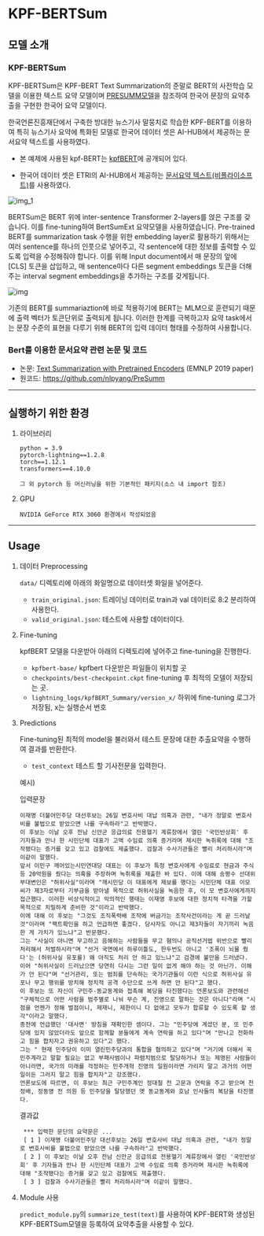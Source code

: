# KPF-BERTSum

## 모델 소개

### KPF-BERTSum

KPF-BERTSum은 KPF-BERT Text Summarization의 준말로 BERT의 사전학습 모델을 이용한 텍스트 요약 모델이며 [PRESUMM모델](https://github.com/nlpyang/PreSumm)을 참조하여 한국어 문장의 요약추출을 구현한 한국어 요약 모델이다.

한국언론진흥재단에서 구축한 방대한 뉴스기사 말뭉치로 학습한 KPF-BERT를 이용하여 특히 뉴스기사 요약에 특화된 모델로 한국어 데이터 셋은 AI-HUB에서 제공하는 문서요약 텍스트를 사용하였다.

- 본 예제에 사용된 kpf-BERT는 [kpfBERT](https://github.com/KPFBERT/kpfbert)에 공개되어 있다.

- 한국어 데이터 셋은 ETRI의 AI-HUB에서 제공하는 [문서요약 텍스트(비플라이소프트)](https://aihub.or.kr/aihubdata/data/view.do?currMenu=115&topMenu=100)를 사용하였다.  

![img_1](https://user-images.githubusercontent.com/87846939/221451320-442ed501-6bda-4aec-8ac0-bd159800516b.png)


BERTSum은 BERT 위에 inter-sentence Transformer 2-layers를 얹은 구조를 갖습니다. 이를 fine-tuning하여 BertSumExt 요약모델을 사용하였습니다. 
Pre-trained BERT를 summarization task 수행을 위한 embedding layer로 활용하기 위해서는 여러 sentence를 하나의 인풋으로 넣어주고, 각 sentence에 대한 정보를 출력할 수 있도록 입력을 수정해줘야 합니다.
이를 위해 Input document에서 매 문장의 앞에 [CLS] 토큰을 삽입하고, 매 sentence마다 다른 segment embeddings 토큰을 더해주는 interval segment embeddings을 추가하는 구조를 갖게됩니다.


![img](https://user-images.githubusercontent.com/87846939/221451340-0abe8d7a-00ae-499f-bbb2-14d4ac6b2ef3.png)


기존의 BERT를 summariaztion에 바로 적용하기에 BERT는 MLM으로 훈련되기 때문에 출력 벡터가 토큰단위로 출력되게 됩니다.
이러한 한계를 극복하고자 요약 task에서는 문장 수준의 표현을 다루기 위해 BERT의 입력 데이터 형태를 수정하여 사용합니다.

### Bert를 이용한 문서요약 관련 논문 및 코드

- 논문:  [Text Summarization with Pretrained Encoders](https://arxiv.org/abs/1908.08345) (EMNLP 2019 paper)
- 원코드: https://github.com/nlpyang/PreSumm


---
## 실행하기 위한 환경

1. 라이브러리

    ```
    python = 3.9
    pytorch-lightning==1.2.8
    torch==1.12.1
    transformers==4.10.0
    
    그 외 pytorch 등 머신러닝을 위한 기본적인 패키지(소스 내 import 참조)
    ```
    
2. GPU

    ```
    NVIDIA GeForce RTX 3060 환경에서 작성되었음
    ```
---
## Usage

1. 데이터 Preprocessing

   `data/` 디렉토리에 아래의 화일명으로 데이터셋 화일을 넣어준다.

   - `train_original.json`: 트레이닝 데이터로 train과 val 데이터로 8:2 분리하여 사용한다.  
   - `valid_original.json`: 테스트에 사용할 데이터이다.

   
2. Fine-tuning  

    kpfBERT 모델을 다운받아 아래의 디렉토리에 넣어주고 fine-tuning을 진행한다.

    - `kpfbert-base/` kpfbert 다운받은 파일들이 위치할 곳
    - `checkpoints/best-checkpoint.ckpt` fine-tuning 후 최적의 모델이 저장되는 곳.
    - `lightning_logs/kpfBERT_Summary/version_x/` 하위에 fine-tuning 로그가 저장됨, x는 실행순서 번호
    

3. Predictions  

   Fine-tuning된 최적의 model을 불러와서 테스트 문장에 대한 추출요약을 수행하여 결과를 반환한다.

   - `test_context` 테스트 할 기사전문을 입력한다.  
  
    예시)  
      
      입력문장
   ```
   이재명 더불어민주당 대선후보는 26일 변호사비 대납 의혹과 관련, "내가 정말로 변호사비를 불법으로 받았으면 나를 구속하라"고 반박했다.  
   이 후보는 이날 오후 전남 신안군 응급의료 전용헬기 계류장에서 열린 '국민반상회' 후 기자들과 만나 한 시민단체 대표가 고액 수임료 의혹 증거라며 제시한 녹취록에 대해 "조작됐다는 증거를 갖고 있고 검찰에도 제출했다. 검찰과 수사기관들은 빨리 처리하시라"며 이같이 말했다.  
   앞서 이민구 깨어있는시민연대당 대표는 이 후보가 특정 변호사에게 수임료로 현금과 주식 등 20억원을 줬다는 의혹을 주장하며 녹취록을 제출한 바 있다. 이에 대해 송평수 선대위 부대변인은 "허위사실"이라며 "깨시민당 이 대표에게 제보를 했다는 시민단체 대표 이모 씨가 제3자로부터 기부금을 받아낼 목적으로 허위사실을 녹음한 후, 이 모 변호사에게까지 접근했다. 이러한 비상식적이고 악의적인 행태는 이재명 후보에 대한 정치적 타격을 가할 목적으로 치밀하게 준비한 것"이라고 반박했다.  
   이에 대해 이 후보는 "그것도 조직폭력배 조작에 버금가는 조작사건이라는 게 곧 드러날 것"이라며 "팩트확인을 하고 언급하면 좋겠다. 당사자도 아니고 제3자들이 자기끼리 녹음한 게 가치가 있느냐"고 반문했다.  
   그는 "사실이 아니면 무고하고 음해하는 사람들을 무고 혐의나 공직선거법 위반으로 빨리 처리해서 처벌하시라"며 "선거 국면에서 하루이틀도, 한두번도 아니고 '조폭이 뇌물 줬다'는 (허위사실 유포를) 왜 아직도 처리 안 하고 있느냐"고 검경에 불만을 드러냈다.  
   이어 "허위사실이 드러났으면 당연히 다시는 그런 일이 없게 해야 하는 것 아닌가. 이해가 안 된다"며 "선거관리, 또는 범죄를 단속하는 국가기관들이 이런 식으로 허위사실 유포나 무고 행위를 방치해 정치적 공격 수단으로 쓰게 하면 안 된다"고 했다.  
   이 후보는 또 자신이 구민주-동교동계와 접촉해 복당을 타진했다는 언론보도와 관련해선 "구체적으로 어떤 사람을 범주별로 나눠 무슨 계, 진영으로 말하는 것은 아니다"라며 "시점을 언젠가 정해 벌점이니, 제재니, 제한이니 다 없애고 모두가 합류할 수 있도록 할 생각"이라고 말했다.  
   종전에 언급했던 '대사면' 방침을 재확인한 셈이다. 그는 "민주당에 계셨던 분, 또 민주당에 있지 않았더라도 앞으로 함께할 분들에게 계속 연락을 하고 있다"며 "만나고 전화하고 힘을 합치자고 권유하고 있다"고 했다.  
   그는 " 현재 민주당이 이미 열린민주당과의 통합을 협의하고 있다"며 "거기에 더해서 꼭 민주계라고 말할 필요는 없고 부패사범이나 파렴치범으로 탈당하거나 또는 제명된 사람들이 아니라면, 국가의 미래를 걱정하는 민주개혁 진영의 일원이라면 가리지 말고 과거의 어떤 일이든 그러지 말고 힘을 합치자"고 강조했다.  
   언론보도에 따르면, 이 후보는 최근 구민주계인 정대철 전 고문과 연락을 주고 받으며 천정배, 정동영 전 의원 등 민주당을 탈당했던 옛 동교동계와 호남 인사들의 복당을 타진했다.  
   ```
       
     결과값
   ```
    *** 입력한 문단의 요약문은 ...
    [ 1 ] 이재명 더불어민주당 대선후보는 26일 변호사비 대납 의혹과 관련, "내가 정말로 변호사비를 불법으로 받았으면 나를 구속하라"고 반박했다.  
    [ 2 ] 이 후보는 이날 오후 전남 신안군 응급의료 전용헬기 계류장에서 열린 '국민반상회' 후 기자들과 만나 한 시민단체 대표가 고액 수임료 의혹 증거라며 제시한 녹취록에 대해 "조작됐다는 증거를 갖고 있고 검찰에도 제출했다.  
    [ 3 ] 검찰과 수사기관들은 빨리 처리하시라"며 이같이 말했다.  
   ```
4. Module 사용

   `predict_module.py`의 `summarize_test(text)`를 사용하여 KPF-BERT와 생성된 KPF-BERTSum모델을 등록하여 요약추출을 사용할 수 있다.
